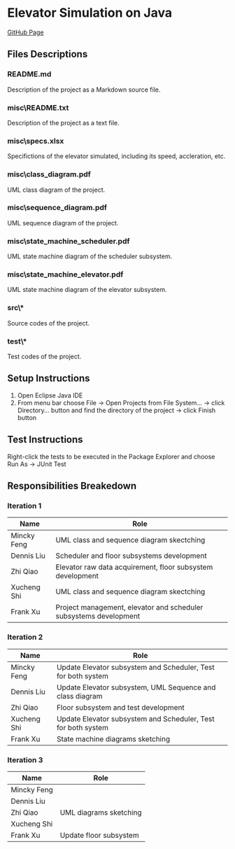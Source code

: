 # Elevator Simulation on Java

[GitHub Page](https://github.com/AkazaRenn/elevator)

## Files Descriptions

### README.md

Description of the project as a Markdown source file.

### misc\README.txt

Description of the project as a text file.

### misc\specs.xlsx

Specifictions of the elevator simulated, including its speed, accleration, etc.

### misc\class_diagram.pdf

UML class diagram of the project.

### misc\sequence_diagram.pdf

UML sequence diagram of the project.

### misc\state_machine_scheduler.pdf

UML state machine diagram of the scheduler subsystem.

### misc\state_machine_elevator.pdf

UML state machine diagram of the elevator subsystem.

### src\\*
Source codes of the project.

### test\\*
Test codes of the project.

## Setup Instructions

1. Open Eclipse Java IDE
2. From menu bar choose File -> Open Projects from File System... -> click Directory... button and find the directory of the project -> click Finish button

## Test Instructions

Right-click the tests to be executed in the Package Explorer and choose Run As -> JUnit Test

## Responsibilities Breakedown

### Iteration 1

Name|Role 
---|---
Mincky Feng|UML class and sequence diagram skectching
Dennis Liu|Scheduler and floor subsystems development
Zhi Qiao|Elevator raw data acquirement, floor subsystem development
Xucheng Shi|UML class and sequence diagram skectching
Frank Xu|Project management, elevator and scheduler subsystems development

### Iteration 2

Name|Role 
---|---
Mincky Feng|Update Elevator subsystem and Scheduler, Test for both system
Dennis Liu| Update Elevator subsystem, UML Sequence and class diagram
Zhi Qiao|Floor subsystem and test development
Xucheng Shi|Update Elevator subsystem and Scheduler, Test for both system
Frank Xu|State machine diagrams sketching

### Iteration 3
Name|Role
---|---
Mincky Feng|
Dennis Liu| 
Zhi Qiao|UML diagrams sketching
Xucheng Shi|
Frank Xu|Update floor subsystem
